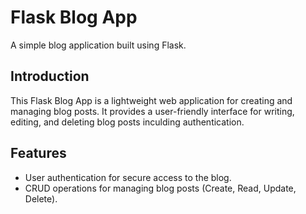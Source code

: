 # Flask Blog App

A simple blog application built using Flask.

## Introduction
This Flask Blog App is a lightweight web application for creating and managing blog posts. It provides a user-friendly interface for writing, editing, and deleting blog posts inculding authentication.

## Features
- User authentication for secure access to the blog.
- CRUD operations for managing blog posts (Create, Read, Update, Delete).
